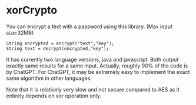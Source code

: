 # xorCrypto
You can encrypt a text with a password using this library. 
(Max input size:32MB)
```
String encrypted = encrypt("text","key");
String text = decrypt(encrypted,"key");
```
It has currently two language versions, java and javascript. Both output exactly same results for a same input.
Actually, roughly 90% of the code is by ChatGPT.
For ChatGPT, it may be extremely easy to implement the exact same algorithm in other languages.

Note that it is relatively very slow and not secure compared to AES as it entirely depends on xor operation only.
